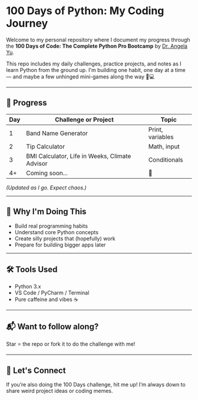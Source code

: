 # 100 Days of Python: My Coding Journey

Welcome to my personal repository where I document my progress through the **100 Days of Code: The Complete Python Pro Bootcamp** by [Dr. Angela Yu](https://www.udemy.com/course/100-days-of-code/).

This repo includes my daily challenges, practice projects, and notes as I learn Python from the ground up. I'm building one habit, one day at a time — and maybe a few unhinged mini-games along the way 🐍💻

---

## 📅 Progress

| Day | Challenge or Project | Topic |
|-----|-----------------------|-------|
| 1   | Band Name Generator   | Print, variables |
| 2   | Tip Calculator        | Math, input |
| 3   | BMI Calculator, Life in Weeks, Climate Advisor | Conditionals |
| 4+  | Coming soon...        | 👀 |

_(Updated as I go. Expect chaos.)_

---

## 🚀 Why I'm Doing This

- Build real programming habits
- Understand core Python concepts
- Create silly projects that (hopefully) work
- Prepare for building bigger apps later

---

## 🛠️ Tools Used

- Python 3.x
- VS Code / PyCharm / Terminal
- Pure caffeine and vibes ☕

---

## 📬 Want to follow along?

Star ⭐ the repo or fork it to do the challenge with me!

---

## 📣 Let's Connect

If you’re also doing the 100 Days challenge, hit me up! I’m always down to share weird project ideas or coding memes.

